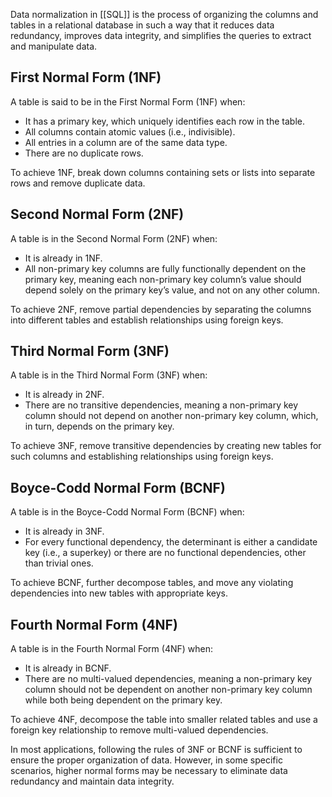 Data normalization in [[SQL]] is the process of organizing the columns and tables in a relational database in such a way that it reduces data redundancy, improves data integrity, and simplifies the queries to extract and manipulate data.
## First Normal Form (1NF)

A table is said to be in the First Normal Form (1NF) when:

- It has a primary key, which uniquely identifies each row in the table.
- All columns contain atomic values (i.e., indivisible).
- All entries in a column are of the same data type.
- There are no duplicate rows.

To achieve 1NF, break down columns containing sets or lists into separate rows and remove duplicate data.
## Second Normal Form (2NF)

A table is in the Second Normal Form (2NF) when:

- It is already in 1NF.
- All non-primary key columns are fully functionally dependent on the primary key, meaning each non-primary key column’s value should depend solely on the primary key’s value, and not on any other column.

To achieve 2NF, remove partial dependencies by separating the columns into different tables and establish relationships using foreign keys.
## Third Normal Form (3NF)

A table is in the Third Normal Form (3NF) when:

- It is already in 2NF.
- There are no transitive dependencies, meaning a non-primary key column should not depend on another non-primary key column, which, in turn, depends on the primary key.

To achieve 3NF, remove transitive dependencies by creating new tables for such columns and establishing relationships using foreign keys.
## Boyce-Codd Normal Form (BCNF)

A table is in the Boyce-Codd Normal Form (BCNF) when:

- It is already in 3NF.
- For every functional dependency, the determinant is either a candidate key (i.e., a superkey) or there are no functional dependencies, other than trivial ones.

To achieve BCNF, further decompose tables, and move any violating dependencies into new tables with appropriate keys.
## Fourth Normal Form (4NF)

A table is in the Fourth Normal Form (4NF) when:

- It is already in BCNF.
- There are no multi-valued dependencies, meaning a non-primary key column should not be dependent on another non-primary key column while both being dependent on the primary key.

To achieve 4NF, decompose the table into smaller related tables and use a foreign key relationship to remove multi-valued dependencies.

In most applications, following the rules of 3NF or BCNF is sufficient to ensure the proper organization of data. However, in some specific scenarios, higher normal forms may be necessary to eliminate data redundancy and maintain data integrity.